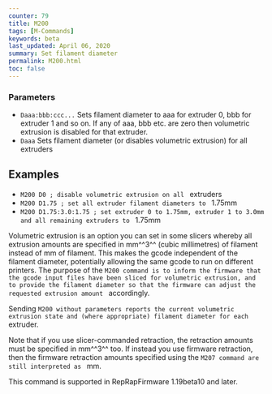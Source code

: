 ```yaml
---
counter: 79
title: M200
tags: [M-Commands] 
keywords: beta 
last_updated: April 06, 2020 
summary: Set filament diameter 
permalink: M200.html
toc: false 
---
```



### Parameters

* `Daaa:bbb:ccc...` Sets filament diameter to aaa for extruder 0, bbb for extruder 1 and so on. If any of aaa, bbb etc. are zero then volumetric extrusion is disabled for that extruder.
* `Daaa` Sets filament diameter (or disables volumetric extrusion) for all extruders

## Examples

* ` M200 D0 ; disable volumetric extrusion on all  ` extruders
* ` M200 D1.75 ; set all extruder filament diameters to  ` 1.75mm
* ` M200 D1.75:3.0:1.75 ; set extruder 0 to 1.75mm, extruder 1 to 3.0mm and all remaining extruders to  ` 1.75mm

Volumetric extrusion is an option you can set in some slicers whereby all extrusion amounts are specified in mm^^3^^ (cubic millimetres) of filament instead of mm of filament. This makes the gcode independent of the filament diameter, potentially allowing the same gcode to run on different printers. The purpose of the ` M200 command is to inform the firmware that the gcode input files have been sliced for volumetric extrusion, and to provide the filament diameter so that the firmware can adjust the requested extrusion amount  ` accordingly.

Sending ` M200 without parameters reports the current volumetric extrusion state and (where appropriate) filament diameter for each  ` extruder.

Note that if you use slicer-commanded retraction, the retraction amounts must be specified in mm^^3^^ too. If instead you use firmware retraction, then the firmware retraction amounts specified using the ` M207 command are still interpreted as  ` mm.

This command is supported in RepRapFirmware 1.19beta10 and later.

